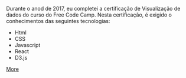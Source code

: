 <img class="img-responsive" src="/images/certifications/fcc-data-visualization.png" alt="">

<p>Durante o anod de 2017, eu completei a certificação de Visualização de dados do curso do Free Code Camp. Nesta certificação, é exigido o conhecimentos das seguintes tecnologias:</p>

<ul>
  <li>Html</li>
  <li>CSS</li>
  <li>Javascript</li>
  <li>React</li>
  <li>D3.js</li>
</ul>

<a href="/en/courses/fcc-data-visualization">More</a>